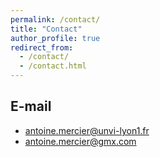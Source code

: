 ```yaml
---
permalink: /contact/
title: "Contact"
author_profile: true
redirect_from: 
  - /contact/
  - /contact.html
---
```


## E-mail
* antoine.mercier@unvi-lyon1.fr
* antoine.mercier@gmx.com

